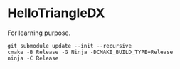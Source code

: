 # HelloTriangleDX

For learning purpose.

```
git submodule update --init --recursive
cmake -B Release -G Ninja -DCMAKE_BUILD_TYPE=Release
ninja -C Release
```
